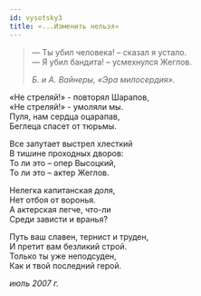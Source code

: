 ```yaml
---
id: vysotsky3
title: «...Изменить нельзя»
---
```


>— Ты убил человека! – сказал я устало.\
>— Я убил бандита! – усмехнулся Жеглов.
>
> _Б. и А. Вайнеры, «Эра милосердия»._

«Не стреляй!» - повторял Шарапов,\
«Не стреляй!» - умоляли мы.\
Пуля, нам сердца оцарапав,\
Беглеца спасет от тюрьмы.

Все запутает выстрел хлесткий\
В тишине проходных дворов:\
То ли это – опер Высоцкий,\
То ли это – актер Жеглов.

Нелегка капитанская доля,\
Нет отбоя от воронья.\
А актерская легче, что-ли\
Среди зависти и вранья?

Путь ваш славен, тернист и труден,\
И претит вам безликий строй.\
Только ты уже неподсуден,\
Как и твой последний герой.

_июль 2007 г._

